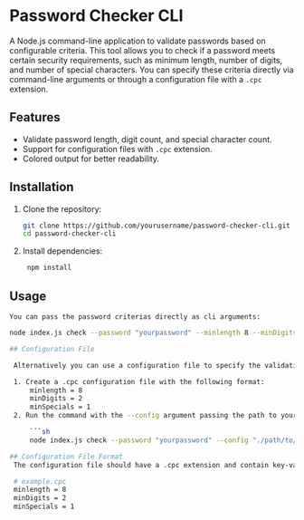# Password Checker CLI

A Node.js command-line application to validate passwords based on configurable criteria. This tool allows you to check if a password meets certain security requirements, such as minimum length, number of digits, and number of special characters. You can specify these criteria directly via command-line arguments or through a configuration file with a `.cpc` extension.

## Features

- Validate password length, digit count, and special character count.
- Support for configuration files with `.cpc` extension.
- Colored output for better readability.

## Installation

1. Clone the repository:

   ```sh
   git clone https://github.com/yourusername/password-checker-cli.git
   cd password-checker-cli
2. Install dependencies:
   ```sh
    npm install

## Usage
    You can pass the password criterias directly as cli arguments:
        
   ```sh
   node index.js check --password "yourpassword" --minlength 8 --minDigits 2 --minSpecials 1

## Configuration File

    Alternatively you can use a configuration file to specify the validation criteria:

    1. Create a .cpc configuration file with the following format:
        minlength = 8
        minDigits = 2
        minSpecials = 1
    2. Run the command with the --config argument passing the path to your .cpc file:

        ```sh
        node index.js check --password "yourpassword" --config "./path/to/config.cpc"

## Configuration File Format
    The configuration file should have a .cpc extension and contain key-value pairs for the criteria. For example:

    # example.cpc
    minlength = 8
    minDigits = 2
    minSpecials = 1



